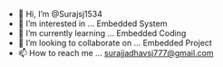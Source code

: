 - 👋 Hi, I’m @Surajsj1534
- 👀 I’m interested in ... Embedded System
- 🌱 I’m currently learning ... Embedded Coding
- 💞️ I’m looking to collaborate on ... Embedded Project 
- 📫 How to reach me ... surajjadhavsj777@gmail.com

<!---
Surajsj1534/Surajsj1534 is a ✨ special ✨ repository because its `README.md` (this file) appears on your GitHub profile.
You can click the Preview link to take a look at your changes.
--->
